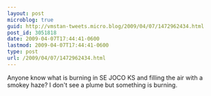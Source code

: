 ```yaml
---
layout: post
microblog: true
guid: http://vmstan-tweets.micro.blog/2009/04/07/1472962434.html
post_id: 3051818
date: 2009-04-07T17:44:41-0600
lastmod: 2009-04-07T17:44:41-0600
type: post
url: /2009/04/07/1472962434.html
---
```

Anyone know what is burning in SE JOCO KS and filling the air with a smokey haze? I don't see a plume but something is burning.
